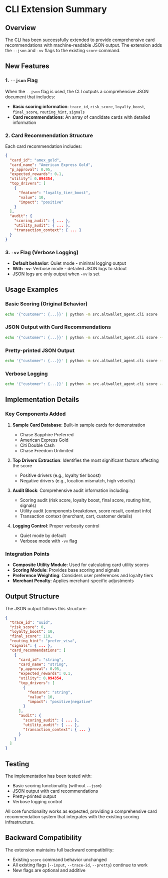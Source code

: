 # CLI Extension Summary

## Overview

The CLI has been successfully extended to provide comprehensive card recommendations with machine-readable JSON output. The extension adds the `--json` and `-vv` flags to the existing `score` command.

## New Features

### 1. `--json` Flag
When the `--json` flag is used, the CLI outputs a comprehensive JSON document that includes:

- **Basic scoring information**: `trace_id`, `risk_score`, `loyalty_boost`, `final_score`, `routing_hint`, `signals`
- **Card recommendations**: An array of candidate cards with detailed information

### 2. Card Recommendation Structure
Each card recommendation includes:

```json
{
  "card_id": "amex_gold",
  "card_name": "American Express Gold",
  "p_approval": 0.95,
  "expected_rewards": 0.1,
  "utility": 0.094354,
  "top_drivers": [
    {
      "feature": "loyalty_tier_boost",
      "value": 10,
      "impact": "positive"
    }
  ],
  "audit": {
    "scoring_audit": { ... },
    "utility_audit": { ... },
    "transaction_context": { ... }
  }
}
```

### 3. `-vv` Flag (Verbose Logging)
- **Default behavior**: Quiet mode - minimal logging output
- **With `-vv`**: Verbose mode - detailed JSON logs to stdout
- JSON logs are only output when `-vv` is set

## Usage Examples

### Basic Scoring (Original Behavior)
```bash
echo '{"customer": {...}}' | python -m src.altwallet_agent.cli score
```

### JSON Output with Card Recommendations
```bash
echo '{"customer": {...}}' | python -m src.altwallet_agent.cli score --json
```

### Pretty-printed JSON Output
```bash
echo '{"customer": {...}}' | python -m src.altwallet_agent.cli score --json --pretty
```

### Verbose Logging
```bash
echo '{"customer": {...}}' | python -m src.altwallet_agent.cli score --json -vv
```

## Implementation Details

### Key Components Added

1. **Sample Card Database**: Built-in sample cards for demonstration
   - Chase Sapphire Preferred
   - American Express Gold
   - Citi Double Cash
   - Chase Freedom Unlimited

2. **Top Drivers Extraction**: Identifies the most significant factors affecting the score
   - Positive drivers (e.g., loyalty tier boost)
   - Negative drivers (e.g., location mismatch, high velocity)

3. **Audit Block**: Comprehensive audit information including:
   - Scoring audit (risk score, loyalty boost, final score, routing hint, signals)
   - Utility audit (components breakdown, score result, context info)
   - Transaction context (merchant, cart, customer details)

4. **Logging Control**: Proper verbosity control
   - Quiet mode by default
   - Verbose mode with `-vv` flag

### Integration Points

- **Composite Utility Module**: Used for calculating card utility scores
- **Scoring Module**: Provides base scoring and signals
- **Preference Weighting**: Considers user preferences and loyalty tiers
- **Merchant Penalty**: Applies merchant-specific adjustments

## Output Structure

The JSON output follows this structure:

```json
{
  "trace_id": "uuid",
  "risk_score": 0,
  "loyalty_boost": 10,
  "final_score": 110,
  "routing_hint": "prefer_visa",
  "signals": { ... },
  "card_recommendations": [
    {
      "card_id": "string",
      "card_name": "string",
      "p_approval": 0.95,
      "expected_rewards": 0.1,
      "utility": 0.094354,
      "top_drivers": [
        {
          "feature": "string",
          "value": 10,
          "impact": "positive|negative"
        }
      ],
      "audit": {
        "scoring_audit": { ... },
        "utility_audit": { ... },
        "transaction_context": { ... }
      }
    }
  ]
}
```

## Testing

The implementation has been tested with:
- Basic scoring functionality (without `--json`)
- JSON output with card recommendations
- Pretty-printed output
- Verbose logging control

All core functionality works as expected, providing a comprehensive card recommendation system that integrates with the existing scoring infrastructure.

## Backward Compatibility

The extension maintains full backward compatibility:
- Existing `score` command behavior unchanged
- All existing flags (`--input`, `--trace-id`, `--pretty`) continue to work
- New flags are optional and additive
